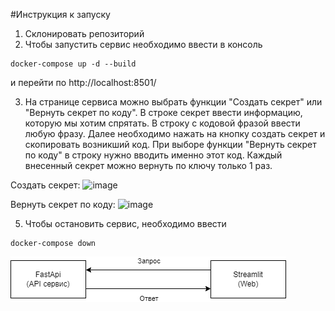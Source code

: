#Инструкция к запуску
1. Склонировать репозиторий
2. Чтобы запустить сервис необходимо ввести в консоль
```docker
docker-compose up -d --build
```
и перейти по http://localhost:8501/

3. На странице сервиса можно выбрать функции "Создать секрет" или "Вернуть секрет по коду". В строке секрет ввести информацию, которую мы хотим спрятать. В строку с кодовой фразой ввести любую фразу. 
Далее необходимо нажать на кнопку создать секрет и скопировать возникший код. При выборе функции "Вернуть секрет по коду" в строку нужно вводить именно этот код. Каждый внесенный секрет можно вернуть по ключу только 1 раз.

Создать секрет:
![image](https://github.com/Goolissimo/Testovoe_Python_Konsom/assets/113251478/b12c0daa-573e-40a9-a2b7-5877d24fed4d)

Вернуть секрет по коду:
![image](https://github.com/Goolissimo/Testovoe_Python_Konsom/assets/113251478/955eb313-b70e-4ff8-864c-7bf36cb0e2e2)

5. Чтобы остановить сервис, необходимо ввести
```docker
docker-compose down
```
![GitHub Logo](/Architecture_scheme.png)
